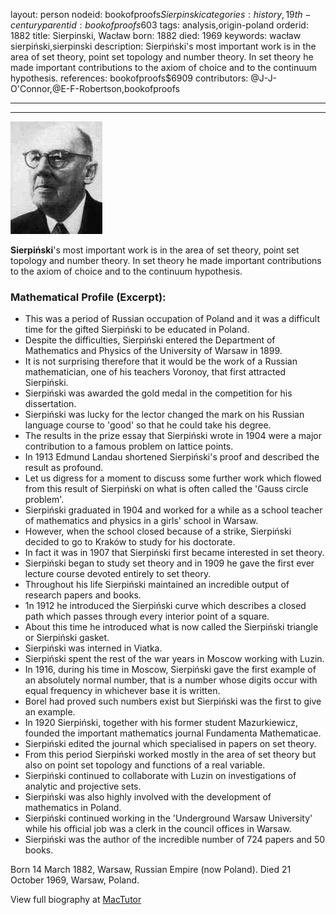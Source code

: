 layout: person
nodeid: bookofproofs$Sierpinski
categories: history,19th-century
parentid: bookofproofs$603
tags: analysis,origin-poland
orderid: 1882
title: Sierpinski, Wacław
born: 1882
died: 1969
keywords: wacław sierpiński,sierpinski
description: Sierpiński's most important work is in the area of set theory, point set topology and number theory. In set theory he made important contributions to the axiom of choice and to the continuum hypothesis.
references: bookofproofs$6909
contributors: @J-J-O'Connor,@E-F-Robertson,bookofproofs

---



---

![Sierpinski.jpg](https://github.com/bookofproofs/bookofproofs.github.io/blob/main/_sources/_assets/images/portraits/Sierpinski.jpg?raw=true)

**Sierpiński**'s most important work is in the area of set theory, point set topology and number theory. In set theory he made important contributions to the axiom of choice and to the continuum hypothesis.

### Mathematical Profile (Excerpt):
* This was a period of Russian occupation of Poland and it was a difficult time for the gifted Sierpiński to be educated in Poland.
* Despite the difficulties, Sierpiński entered the Department of Mathematics and Physics of the University of Warsaw in 1899.
* It is not surprising therefore that it would be the work of a Russian mathematician, one of his teachers Voronoy, that first attracted Sierpiński.
* Sierpiński was awarded the gold medal in the competition for his dissertation.
* Sierpiński was lucky for the lector changed the mark on his Russian language course to 'good' so that he could take his degree.
* The results in the prize essay that Sierpiński wrote in 1904 were a major contribution to a famous problem on lattice points.
* In 1913 Edmund Landau shortened Sierpiński's proof and described the result as profound.
* Let us digress for a moment to discuss some further work which flowed from this result of Sierpiński on what is often called the 'Gauss circle problem'.
* Sierpiński graduated in 1904 and worked for a while as a school teacher of mathematics and physics in a girls' school in Warsaw.
* However, when the school closed because of a strike, Sierpiński decided to go to Kraków to study for his doctorate.
* In fact it was in 1907 that Sierpiński first became interested in set theory.
* Sierpiński began to study set theory and in 1909 he gave the first ever lecture course devoted entirely to set theory.
* Throughout his life Sierpiński maintained an incredible output of research papers and books.
* 1n 1912 he introduced the Sierpiński curve which describes a closed path which passes through every interior point of a square.
* About this time he introduced what is now called the Sierpiński triangle or Sierpiński gasket.
* Sierpiński was interned in Viatka.
* Sierpiński spent the rest of the war years in Moscow working with Luzin.
* In 1916, during his time in Moscow, Sierpiński gave the first example of an absolutely normal number, that is a number whose digits occur with equal frequency in whichever base it is written.
* Borel had proved such numbers exist but Sierpiński was the first to give an example.
* In 1920 Sierpiński, together with his former student Mazurkiewicz, founded the important mathematics journal Fundamenta Mathematicae.
* Sierpiński edited the journal which specialised in papers on set theory.
* From this period Sierpiński worked mostly in the area of set theory but also on point set topology and functions of a real variable.
* Sierpiński continued to collaborate with Luzin on investigations of analytic and projective sets.
* Sierpiński was also highly involved with the development of mathematics in Poland.
* Sierpiński continued working in the 'Underground Warsaw University' while his official job was a clerk in the council offices in Warsaw.
* Sierpiński was the author of the incredible number of 724 papers and 50 books.

Born 14 March 1882, Warsaw, Russian Empire (now Poland). Died 21 October 1969, Warsaw, Poland.

View full biography at [MacTutor](https://mathshistory.st-andrews.ac.uk/Biographies/Sierpinski/)
